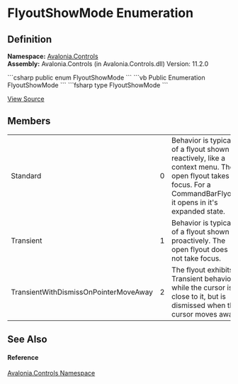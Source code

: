 # FlyoutShowMode Enumeration




## Definition
**Namespace:** <a href="N_Avalonia_Controls">Avalonia.Controls</a>  
**Assembly:** Avalonia.Controls (in Avalonia.Controls.dll) Version: 11.2.0

<Tabs groupId="api-code-preview">
<TabItem value="csharp" label="C#">
```csharp
public enum FlyoutShowMode
```
</TabItem>
<TabItem value="vb" label="VB">
```vb
Public Enumeration FlyoutShowMode
```
</TabItem>
<TabItem value="fsharp" label="F#">
```fsharp
type FlyoutShowMode
```
</TabItem>
</Tabs>



<a href="https://github.com/AvaloniaUI/Avalonia/tree/master/src/Avalonia.Controls/Flyouts/FlyoutShowMode.cs" title="View the source code">View Source</a>



## Members
<table>
<tr>
<td>Standard</td>
<td>0</td>
<td>Behavior is typical of a flyout shown reactively, like a context menu. The open flyout takes focus. For a CommandBarFlyout, it opens in it's expanded state.</td>
</tr>
<tr>
<td>Transient</td>
<td>1</td>
<td>Behavior is typical of a flyout shown proactively. The open flyout does not take focus.</td>
</tr>
<tr>
<td>TransientWithDismissOnPointerMoveAway</td>
<td>2</td>
<td>The flyout exhibits Transient behavior while the cursor is close to it, but is dismissed when the cursor moves away.</td>
</tr>
</table>

## See Also


#### Reference
<a href="N_Avalonia_Controls">Avalonia.Controls Namespace</a>  

